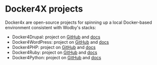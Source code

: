 # Docker4X projects

Docker4x are open-source projects for spinning up a local Docker-based environment consistent with Wodby's stacks:  

* Docker4Drupal: project on [GitHub](https://github.com/wodby/docker4drupal) and [docs](stacks/drupal/local.md)
* Docker4WordPress: project on [GitHub](https://github.com/wodby/docker4wordpress) and [docs](stacks/wordpress/local.md)
* Docker4PHP: project on [GitHub](https://github.com/wodby/docker4php) and [docs](stacks/php/local.md)
* Docker4Ruby: project on [GitHub](https://github.com/wodby/docker4ruby) and [docs](stacks/ruby/local.md)
* Docker4Python: project on [GitHub](https://github.com/wodby/docker4python) and [docs](stacks/python/local.md)
